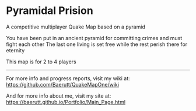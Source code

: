 # Pyramidal Prision

A competitive multiplayer Quake Map based on a pyramid

You have been put in an ancient pyramid for committing crimes and must fight each other
The last one living is set free while the rest perish there for eternity

This map is for 2 to 4 players

---
For more info and progress reports, visit my wiki at: https://github.com/Baerutt/QuakeMapOne/wiki

And for more info about me, visit my site at: https://baerutt.github.io/Portfolio/Main_Page.html
